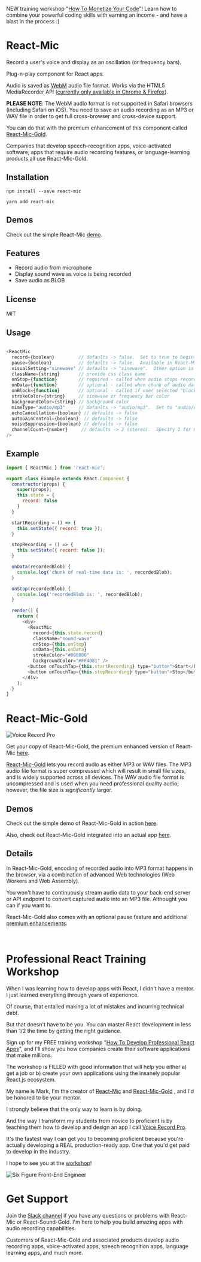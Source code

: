 NEW training workshop "[How To Monetize Your Code](http://www.howtomonetizeyourcode.com/webinar-registration-36943145)"!  Learn how to combine your powerful coding skills with earning an income - and have a blast in the process :)

# React-Mic

Record a user's voice and display as an oscillation (or frequency bars).

Plug-n-play component for React apps.

Audio is saved as [WebM](https://en.wikipedia.org/wiki/WebM) audio file format.  Works via the HTML5 MediaRecorder API ([currently only available in Chrome & Firefox](https://caniuse.com/#search=MediaRecorder)).

**PLEASE NOTE**: The WebM audio format is not supported in Safari browsers (including Safari on iOS).  You need to save an audio recording as an MP3 or WAV file in order to get full cross-browser and cross-device support.

You can do that with the premium enhancement of this component called [React-Mic-Gold](https://react-mic-gold.professionalreactapp.com/sales-page34701298).

Companies that develop speech-recognition apps, voice-activated software, apps that require audio recording features, or language-learning products all use React-Mic-Gold.


## Installation

`npm install --save react-mic`

`yarn add react-mic`

## Demos

Check out the simple React-Mic [demo](https://hackingbeauty.github.io/react-mic/).

## Features

- Record audio from microphone
- Display sound wave as voice is being recorded
- Save audio as BLOB

## License

MIT

## Usage

```js

<ReactMic
  record={boolean}         // defaults -> false.  Set to true to begin recording
  pause={boolean}          // defaults -> false.  Available in React-Mic-Gold upgrade only
  visualSetting="sinewave" // defaults -> "sinewave".  Other option is "frequencyBars"
  className={string}       // provide css class name
  onStop={function}        // required - called when audio stops recording
  onData={function}        // optional - called when chunk of audio data is available
  onBlock={function}       // optional - called if user selected "block" when prompted to allow microphone access...onBlock is available in React-Mic-Gold upgrade only.
  strokeColor={string}     // sinewave or frequency bar color
  backgroundColor={string} // background color
  mimeType="audio/mp3"     // defaults -> "audio/mp3".  Set to "audio/wav" for WAV audio format.  Available in React-Mic-Gold only.
  echoCancellation={boolean} // defaults -> false
  autoGainControl={boolean}  // defaults -> false
  noiseSuppression={boolean} // defaults -> false
  channelCount={number}     // defaults -> 2 (stereo).  Specify 1 for mono.
/>

```

## Example

```js
import { ReactMic } from 'react-mic';

export class Example extends React.Component {
  constructor(props) {
    super(props);
    this.state = {
      record: false
    }
  }

  startRecording = () => {
    this.setState({ record: true });
  }

  stopRecording = () => {
    this.setState({ record: false });
  }

  onData(recordedBlob) {
    console.log('chunk of real-time data is: ', recordedBlob);
  }

  onStop(recordedBlob) {
    console.log('recordedBlob is: ', recordedBlob);
  }

  render() {
    return (
      <div>
        <ReactMic
          record={this.state.record}
          className="sound-wave"
          onStop={this.onStop}
          onData={this.onData}
          strokeColor="#000000"
          backgroundColor="#FF4081" />
        <button onTouchTap={this.startRecording} type="button">Start</button>
        <button onTouchTap={this.stopRecording} type="button">Stop</button>
      </div>
    );
  }
}
```

# React-Mic-Gold

![Voice Record Pro](https://professionalreactapp.com/assets/images/react-mic-gold-voice-record-pro-iphone-encased-small.png)

Get your copy of React-Mic-Gold, the premium enhanced version of React-Mic [here](https://react-mic-gold.professionalreactapp.com/sales-page34701298).

[React-Mic-Gold](https://react-mic-gold.professionalreactapp.com/sales-page34701298) lets you record audio as either MP3 or WAV files.  The MP3 audio file format is super compressed which will result in small file sizes, and is widely supported across all devices.  The WAV audio file format is uncompressed and is used when you need professional quality audio; however, the file size is *significantly* larger.

## Demos

Check out the simple demo of React-Mic-Gold in action [here](https://hackingbeauty.github.io/react-mic-gold/).

Also, check out React-Mic-Gold integrated into an actual app [here](https://voicerecordpro.com/#/record).

## Details

In React-Mic-Gold, encoding of recorded audio into MP3 format happens in the browser, via a combination of advanced Web technologies (Web Workers and Web Assembly).

You won't have to continuously stream audio data to your back-end server or API endpoint to convert captured audio into an MP3 file.  Althought you can if you want to.

React-Mic-Gold also comes with an optional pause feature and additional [premium enhancements](https://react-mic-gold.professionalreactapp.com/sales-page34701298).

&nbsp;
&nbsp;

# Professional React Training Workshop

When I was learning how to develop apps with React, I didn't have a mentor.  I just learned everything through years of experience.

Of course, that entailed making a lot of mistakes and incurring technical debt.

But that doesn't have to be you.  You can master React development in less than 1/2 the time by getting the right guidance.

Sign up for my FREE training workshop "[How To Develop Professional React Apps](https://professionalreactapp.com/)", and I'll show you how companies create their software applications that make millions.

The workshop is FILLED with good information that will help you either a) get a job or b) create your own applications using the insanely popular React.js ecosystem.

My name is Mark, I'm the creator of [React-Mic](https://hackingbeauty.github.io/react-mic/) and [React-Mic-Gold](https://react-mic-gold.professionalreactapp.com/sales-page34701298) , and I'd be honored to be your mentor.

I strongly believe that the only way to learn is by doing.

And the way I transform my students from novice to proficient is by teaching them how to develop and design an app I call [Voice Record Pro](https://voicerecordpro.com/).

It's the fastest way I can get you to becoming proficient because you're actually developing a REAL production-ready app.  One that you'd get paid to develop in the industry.

I hope to see you at the [workshop](https://professionalreactapp.com/)!

![Six Figure Front-End Engineer](https://professionalreactapp.com/assets/images/react-salary-large.png)

# Get Support

Join the [Slack channel](https://hackingbeauty-slack-invite.herokuapp.com) if you have any questions or problems with React-Mic or React-Sound-Gold.  I'm here to help you build amazing apps with audio recording capabilities.

Customers of React-Mic-Gold and associated products develop audio recording apps, voice-activated apps, speech recognition apps, language learning apps, and much more.

&nbsp;
&nbsp;
